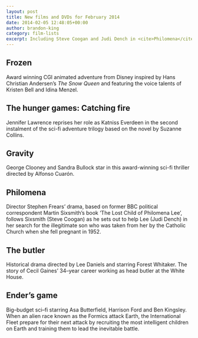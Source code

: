 ```yaml
---
layout: post
title: New films and DVDs for February 2014
date: 2014-02-05 12:48:05+00:00
author: brandon-king
category: film-lists
excerpt: Including Steve Coogan and Judi Dench in <cite>Philomena</cite> and scifi blockbuster <cite>Ender's Game</cite>.
---
```

## Frozen

Award winning CGI animated adventure from Disney inspired by Hans Christian Andersen&#8217;s _The Snow Queen_ and featuring the voice talents of Kristen Bell and Idina Menzel.

## The hunger games: Catching fire

Jennifer Lawrence reprises her role as Katniss Everdeen in the second instalment of the sci-fi adventure trilogy based on the novel by Suzanne Collins.

## Gravity

George Clooney and Sandra Bullock star in this award-winning sci-fi thriller directed by Alfonso Cuarón.

## Philomena

Director Stephen Frears&#8217; drama, based on former BBC political correspondent Martin Sixsmith&#8217;s book &#8216;The Lost Child of Philomena Lee&#8217;, follows Sixsmith (Steve Coogan) as he sets out to help Lee (Judi Dench) in her search for the illegitimate son who was taken from her by the Catholic Church when she fell pregnant in 1952.

## The butler

Historical drama directed by Lee Daniels and starring Forest Whitaker. The story of Cecil Gaines&#8217; 34–year career working as head butler at the White House.

## Ender&#8217;s game

Big–budget sci–fi starring Asa Butterfield, Harrison Ford and Ben Kingsley. When an alien race known as the Formics attack Earth, the International Fleet prepare for their next attack by recruiting the most intelligent children on Earth and training them to lead the inevitable battle.
